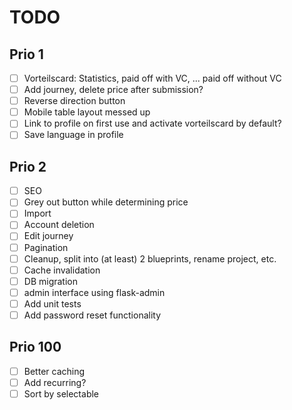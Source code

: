 # TODO

## Prio 1
- [ ] Vorteilscard: Statistics, paid off with VC, ... paid off without VC
- [ ] Add journey, delete price after submission?
- [ ] Reverse direction button
- [ ] Mobile table layout messed up
- [ ] Link to profile on first use and activate vorteilscard by default?
- [ ] Save language in profile

## Prio 2
- [ ] SEO
- [ ] Grey out button while determining price
- [ ] Import
- [ ] Account deletion
- [ ] Edit journey
- [ ] Pagination
- [ ] Cleanup, split into (at least) 2 blueprints, rename project, etc.
- [ ] Cache invalidation
- [ ] DB migration
- [ ] admin interface using flask-admin
- [ ] Add unit tests
- [ ] Add password reset functionality

## Prio 100
- [ ] Better caching
- [ ] Add recurring?
- [ ] Sort by selectable